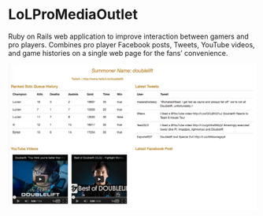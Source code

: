 LoLProMediaOutlet
=================

Ruby on Rails web application to improve interaction between gamers and pro players. Combines pro player Facebook posts, Tweets, YouTube videos, and game histories on a single web page for the fans’ convenience.

![alt tag](https://github.com/matthewly/LoLProMediaOutlet/blob/master/lolpromediaoutlet.png)



